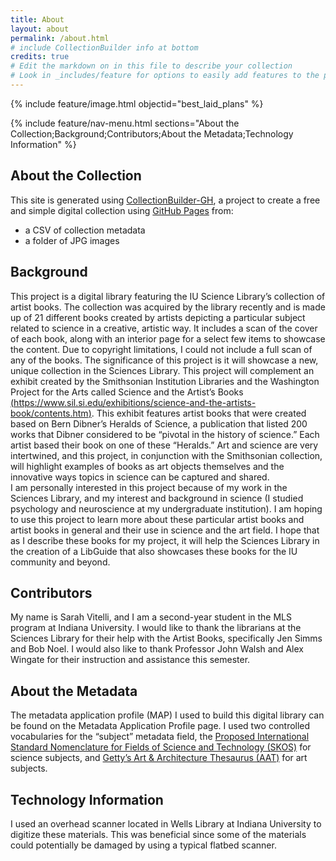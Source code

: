 ```yaml
---
title: About
layout: about
permalink: /about.html
# include CollectionBuilder info at bottom
credits: true
# Edit the markdown on in this file to describe your collection
# Look in _includes/feature for options to easily add features to the page
---
```


{% include feature/image.html objectid="best_laid_plans" %}

{% include feature/nav-menu.html sections="About the Collection;Background;Contributors;About the Metadata;Technology Information" %}

## About the Collection

This site is generated using [CollectionBuilder-GH](https://collectionbuilding.github.io/gh/), a project to create a free and simple digital collection using [GitHub Pages](https://pages.github.com/) from: 

- a CSV of collection metadata
- a folder of JPG images

## Background

This project is a digital library featuring the IU Science Library’s collection of artist books. The collection was acquired by the library recently and is made up of 21 different books created by artists depicting a particular subject related to science in a creative, artistic way. It includes a scan of the cover of each book, along with an interior page for a select few items to showcase the content. Due to copyright limitations, I could not include a full scan of any of the books. The significance of this project is it will showcase a new, unique collection in the Sciences Library. 
This project will complement an exhibit created by the Smithsonian Institution Libraries and the Washington Project for the Arts called Science and the Artist’s Books [(https://www.sil.si.edu/exhibitions/science-and-the-artists-book/contents.htm)]((https://www.sil.si.edu/exhibitions/science-and-the-artists-book/contents.htm)). This exhibit features artist books that were created based on Bern Dibner’s Heralds of Science, a publication that listed 200 works that Dibner considered to be “pivotal in the history of science.” Each artist based their book on one of these “Heralds.” Art and science are very intertwined, and this project, in conjunction with the Smithsonian collection, will highlight examples of books as art objects themselves and the innovative ways topics in science can be captured and shared.  
​​I am personally interested in this project because of my work in the Sciences Library, and my interest and background in science (I studied psychology and neuroscience at my undergraduate institution). I am hoping to use this project to learn more about these particular artist books and artist books in general and their use in science and the art field. I hope that as I describe these books for my project, it will help the Sciences Library in the creation of a LibGuide that also showcases these books for the IU community and beyond.

## Contributors

My name is Sarah Vitelli, and I am a second-year student in the MLS program at Indiana University. I would like to thank the librarians at the Sciences Library for their help with the Artist Books, specifically Jen Simms and Bob Noel. I would also like to thank Professor John Walsh and Alex Wingate for their instruction and assistance this semester. 

## About the Metadata

The metadata application profile (MAP) I used to build this digital library can be found on the Metadata Application Profile page. I used two controlled vocabularies for the “subject” metadata field, the [Proposed International Standard Nomenclature for Fields of Science and Technology (SKOS)](https://skos.um.es/unesco6/#:~:text=The%20Proposed%20international%20standard%20nomenclature,by%20the%20Scientific%20Advisory%20Committee.) for science subjects, and [Getty’s Art & Architecture Thesaurus (AAT)](https://www.getty.edu/research/tools/vocabularies/aat/) for art subjects.

## Technology Information

I used an overhead scanner located in Wells Library at Indiana University to digitize these materials. This was beneficial since some of the materials could potentially be damaged by using a typical flatbed scanner. 
